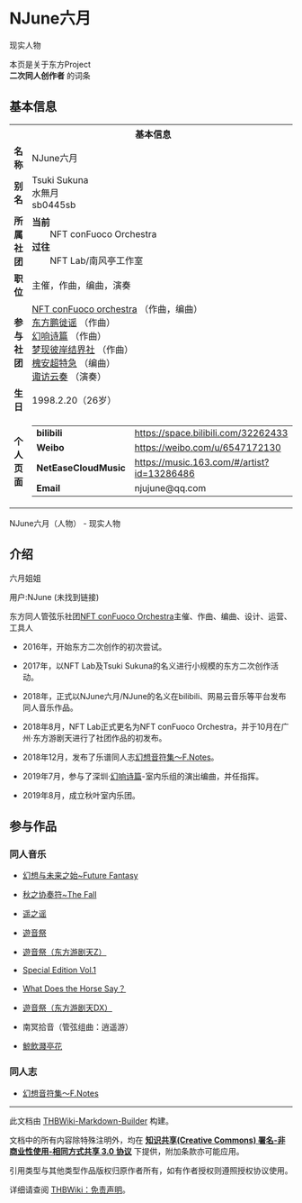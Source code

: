 # NJune六月

<!-- source html: G:\repos\THBWiki-Markdown-Builder\THBWikiMarkdown\Temp\main\2\20\ns0%3ANJune%E5%85%AD%E6%9C%88.html -->

现实人物

本页是关于东方Project  
 **二次同人创作者** 的词条
## 基本信息

<table><tbody><tr><th colspan="3">基本信息</th></tr><tr><td class="label"><b>名称</b></td><td> NJune六月 </td></tr><tr><td class="label"><b>别名</b></td><td>Tsuki Sukuna<br>水無月<br><span class="inside" title="你知道的太多了">sb0445sb</span></td></tr><tr><td class="label"><b>所属社团</b></td><td><b>当前</b><div style="margin-left:2em;">NFT conFuoco Orchestra</div><b>过往</b><div style="margin-left:2em;">NFT Lab/南风亭工作室</div></td></tr><tr><td class="label"><b>职位</b></td><td>主催，作曲，编曲，演奏</td></tr><tr><td class="label"><b>参与社团</b></td><td><a href="./NFT_conFuoco_orchestra.md" title="NFT conFuoco orchestra">NFT conFuoco orchestra</a> （作曲，编曲）<br><a href="./东方鹏徙谣.md" title="东方鹏徙谣">东方鹏徙谣</a> （作曲）<br><a href="./幻响诗篇.md" title="幻响诗篇">幻响诗篇</a> （作曲）<br><a href="./梦现彼岸结界社.md" title="梦现彼岸结界社">梦现彼岸结界社</a> （作曲）<br><a href="./槐安超特急.md" title="槐安超特急">槐安超特急</a> （编曲）<br><a href="./诹访云奏.md" title="诹访云奏">诹访云奏</a> （演奏）</td></tr><tr><td class="label"><b>生日</b></td><td>1998.2.20（26岁）</td></tr><tr><td class="label"><b>个人页面</b></td><td><table border="0" cellspacing="0" cellpadding="0"><tbody><tr><td><b>bilibili</b></td><td><a rel="nofollow" class="external free" href="https://space.bilibili.com/32262433">https://space.bilibili.com/32262433</a></td></tr><tr><td><b>Weibo</b></td><td><a rel="nofollow" class="external free" href="https://weibo.com/u/6547172130">https://weibo.com/u/6547172130</a></td></tr><tr><td><b>NetEaseCloudMusic</b></td><td><a rel="nofollow" class="external free" href="https://music.163.com/#/artist?id=13286486">https://music.163.com/#/artist?id=13286486</a></td></tr><tr><td><b>Email</b></td><td>njujune@qq.com</td></tr></tbody></table></td></tr></tbody></table>

NJune六月（人物） - 现实人物
## 介绍
[](./文件-NJune头像.jpg.md)  [](./文件-NJune头像.jpg.md)六月姐姐
  
用户:NJune (未找到链接)
  
  
  

  
  
东方同人管弦乐社团[NFT conFuoco Orchestra](./NFT_conFuoco_orchestra.md)主催、作曲、编曲、设计、运营、工具人
  
  
  

  

- 2016年，开始东方二次创作的初次尝试。

- 2017年，以NFT Lab及Tsuki Sukuna的名义进行小规模的东方二次创作活动。

- 2018年，正式以NJune六月/NJune的名义在bilibili、网易云音乐等平台发布同人音乐作品。

- 2018年8月，NFT Lab正式更名为NFT conFuoco Orchestra，并于10月在广州·东方游剧天进行了社团作品的初发布。

- 2018年12月，发布了乐谱同人志[幻想音符集～F.Notes](./幻想音符集～F.Notes.md)。

- 2019年7月，参与了深圳·[幻响诗篇](./幻响诗篇.md)-室内乐组的演出编曲，并任指挥。

- 2019年8月，成立秋叶室内乐团。

## 参与作品
### 同人音乐
- [幻想与未来之始~Future Fantasy](./幻想与未来之始~Future_Fantasy.md)

- [秋之协奏符~The Fall](./秋之协奏符~The_Fall.md)

- [遥之谣](./遥之谣.md)

- [遊音祭](./遊音祭.md)

- [遊音祭（东方游剧天Z）](./遊音祭（东方游剧天Z）.md)

- [Special Edition Vol.1](./Special_Edition_Vol.1.md)

- [What Does the Horse Say？](./What_Does_the_Horse_Say？.md)

- [遊音祭（东方游剧天DX）](./遊音祭（东方游剧天DX）.md)

- 南冥拾音（管弦组曲：逍遥游）

- [鯨飲濺亭花](./鯨飲濺亭花.md)

### 同人志
- [幻想音符集～F.Notes](./幻想音符集～F.Notes.md)





---

此文档由 [THBWiki-Markdown-Builder](https://github.com/Delsin-Yu/THBWiki-Markdown-Builder) 构建。

文档中的所有内容除特殊注明外，均在 [**知识共享(Creative Commons) 署名-非商业性使用-相同方式共享 3.0 协议**](https://creativecommons.org/licenses/by-sa/3.0/deed.zh-hans) 下提供，附加条款亦可能应用。

引用类型与其他类型作品版权归原作者所有，如有作者授权则遵照授权协议使用。

详细请查阅 [THBWiki：免责声明](https://thbwiki.cc/THBWiki:%E5%85%8D%E8%B4%A3%E5%A3%B0%E6%98%8E)。

